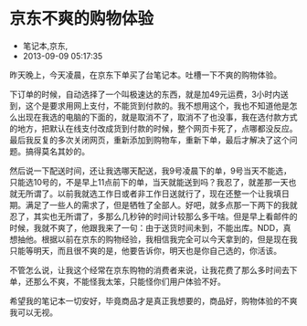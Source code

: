 # 京东不爽的购物体验
- 笔记本,京东,
- 2013-09-09 05:17:35


<p>昨天晚上，今天凌晨，在京东下单买了台笔记本。吐槽一下不爽的购物体验。</p>
<p>下订单的时候，自动选择了一个叫极速达的东西，就是加49元运费，3小时内送到，这个是要求用网上支付，不能货到付款的。我不想用这个，我也不知道他是怎么出现在我选的电脑的下面的，就是取消不了，取消不了也没事，我在选付款方式的地方，把默认在线支付改成货到付款的时候，整个网页卡死了，点哪都没反应。最后我反复的多次关闭网页，重新添加到购物车，重新下单，最后才解决了这个问题。搞得莫名其妙的。</p>
<p>然后说一下配送时间，还让我选哪天配送，我9号凌晨下的单，9号当天不能选，只能选10号的，不是早上11点前下的单，当天就能送到吗？我忍了，就差那一天也就无所谓了。以前我就选工作日或者非工作日送就行了，现在还整一个让我填日期。满足了一些人的需求了，但是牺牲了全部人。好吧，就多点那一下两下的我就忍了，其实也无所谓了，多那么几秒钟的时间计较那么多干啥。但是早上看邮件的时候，我就不爽了，他跟我来了一句：由于送货时间未到，不能出库。NDD，真想抽他。根据以前在京东的购物经验，我相信我完全可以今天拿到的，但是现在我只能等明天，而且很不爽的是，他要告诉你，明天也是你自己选的，你活该。</p>
<p>不管怎么说，让我这个经常在京东购物的消费者来说，让我花费了那么多时间去下单，还那么不爽，不能怪我太笨，只能怪你们用户体验不好。</p>
<p>希望我的笔记本一切安好，毕竟商品才是真正我想要的，商品好，购物体验的不爽我可以无视。</p>
